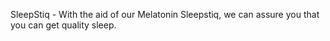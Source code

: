 SleepStiq - With the aid of our Melatonin Sleepstiq, we can assure you that you can
get quality sleep.